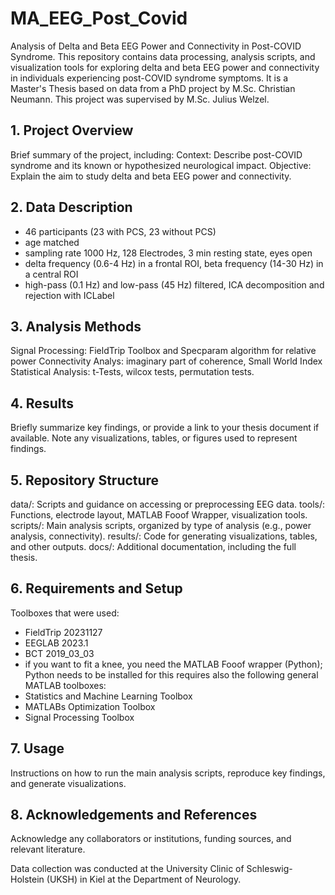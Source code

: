 # MA_EEG_Post_Covid
Analysis of Delta and Beta EEG Power and Connectivity in Post-COVID Syndrome. This repository contains data processing, analysis scripts, and visualization tools for exploring delta and beta EEG power and connectivity in individuals experiencing post-COVID syndrome symptoms. It is a Master's Thesis based on data from a PhD project by M.Sc. Christian Neumann. This project was supervised by M.Sc. Julius Welzel.

## 1. Project Overview
Brief summary of the project, including:
Context: Describe post-COVID syndrome and its known or hypothesized neurological impact.
Objective: Explain the aim to study delta and beta EEG power and connectivity.
## 2. Data Description
- 46 participants (23 with PCS, 23 without PCS)
- age matched
- sampling rate 1000 Hz, 128 Electrodes, 3 min resting state, eyes open
- delta frequency (0.6-4 Hz) in a frontal ROI, beta frequency (14-30 Hz) in a central ROI
- high-pass (0.1 Hz) and low-pass (45 Hz) filtered, ICA decomposition and rejection with ICLabel
## 3. Analysis Methods
Signal Processing: FieldTrip Toolbox and Specparam algorithm for relative power
Connectivity Analys: imaginary part of coherence, Small World Index
Statistical Analysis: t-Tests, wilcox tests, permutation tests.
## 4. Results
Briefly summarize key findings, or provide a link to your thesis document if available.
Note any visualizations, tables, or figures used to represent findings.
## 5. Repository Structure
data/: Scripts and guidance on accessing or preprocessing EEG data.
tools/: Functions, electrode layout, MATLAB Fooof Wrapper, visualization tools.
scripts/: Main analysis scripts, organized by type of analysis (e.g., power analysis, connectivity).
results/: Code for generating visualizations, tables, and other outputs.
docs/: Additional documentation, including the full thesis.
## 6. Requirements and Setup
Toolboxes that were used:
- FieldTrip 20231127
- EEGLAB 2023.1
- BCT 2019_03_03
- if you want to fit a knee, you need the MATLAB Fooof wrapper (Python); Python needs to be installed for this
requires also the following general MATLAB toolboxes:
- Statistics and Machine Learning Toolbox
- MATLABs Optimization Toolbox
- Signal Processing Toolbox
## 7. Usage
Instructions on how to run the main analysis scripts, reproduce key findings, and generate visualizations.
## 8. Acknowledgements and References
Acknowledge any collaborators or institutions, funding sources, and relevant literature.

Data collection was conducted at the University Clinic of Schleswig-Holstein (UKSH) in Kiel at the Department of Neurology.

